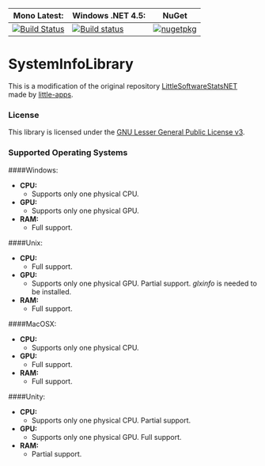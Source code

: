 **Mono Latest:** | **Windows .NET 4.5:** | **NuGet**
------------ | ------------- | -------------
[![Build Status](https://travis-ci.org/Aragas/SystemInfoLibrary.svg?branch=master)](https://travis-ci.org/Aragas/SystemInfoLibrary) | [![Build status](https://ci.appveyor.com/api/projects/status/lxtoeug45hhlxi9u?svg=true)](https://ci.appveyor.com/project/Aragas/systeminfolibrary) | [![nugetpkg](https://img.shields.io/badge/nuget-SystemInfoLibrary-orange.svg)](https://www.nuget.org/packages/SystemInfoLibrary)  

# SystemInfoLibrary
This is a modification of the original repository [LittleSoftwareStatsNET](https://github.com/little-apps/LittleSoftwareStatsNET) made by [little-apps](https://github.com/little-apps).

### License ###
This library is licensed under the [GNU Lesser General Public License v3](http://www.gnu.org/copyleft/lesser.html).  
  
  
### Supported Operating Systems ###
####Windows:
+ **CPU:**  
	- Supports only one physical CPU.
+ **GPU:**  
	- Supports only one physical GPU.
+ **RAM:**  
	- Full support.  
	
####Unix:  
+ **CPU:**  
	- Full support.
+ **GPU:**  
	- Supports only one physical GPU. Partial support. *glxinfo* is needed to be installed.
+ **RAM:**  
    - Full support.  
  
####MacOSX:  
+ **CPU:**  
	- Supports only one physical CPU.
+ **GPU:**  
	- Full support.
+ **RAM:**  
	- Full support.
	
####Unity:  
+ **CPU:**  
	- Supports only one physical CPU. Partial support.
+ **GPU:**  
	- Supports only one physical GPU. Full support.
+ **RAM:**  
	- Partial support.
